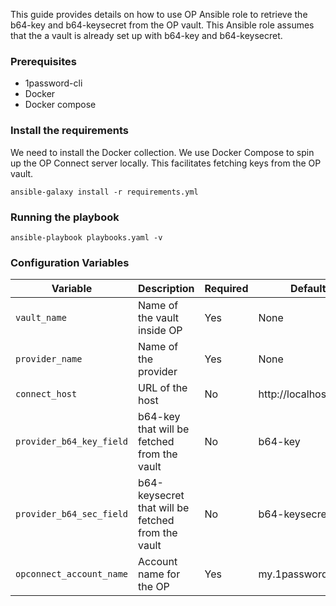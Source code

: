 This guide provides details on how to use OP Ansible role to retrieve the b64-key and b64-keysecret from the OP vault. This Ansible role assumes that the a vault is already set up with b64-key and b64-keysecret.


### Prerequisites
- 1password-cli
- Docker
- Docker compose

### Install the requirements
We need to install the Docker collection. We use Docker Compose to spin up the OP Connect server locally. This facilitates fetching keys from the OP vault.

```
ansible-galaxy install -r requirements.yml
```

### Running the playbook
```
ansible-playbook playbooks.yaml -v
```

### Configuration Variables
| Variable                 | Description                                        | Required | Default               |
|--------------------------|----------------------------------------------------|----------|------------------------|
| `vault_name`             | Name of the vault inside OP                        | Yes      | None                  |
| `provider_name`          | Name of the provider                               | Yes      | None                  |
| `connect_host`           | URL of the host                                    | No       | http://localhost:8080 |
| `provider_b64_key_field` | b64-key that will be fetched from the vault        | No       | b64-key               |
| `provider_b64_sec_field` | b64-keysecret that will be fetched from the vault  | No       | b64-keysecret         |
| `opconnect_account_name` | Account name for the OP                            | Yes      | my.1password.com      |
